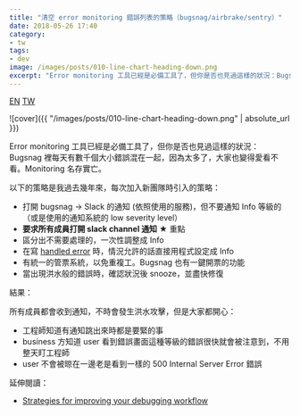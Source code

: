 ```yaml
---
title: "清空 error monitoring 錯誤列表的策略（bugsnag/airbrake/sentry）"
date: 2018-05-26 17:40
category:
- tw
tags:
- dev
image: /images/posts/010-line-chart-heading-down.png
excerpt: "Error monitoring 工具已經是必備工具了，但你是否也見過這樣的狀況：Bugsnag 裡每天有數千個大小錯誤混在一起，因為太多了，大家也變得愛看不看。Monitoring 名存實亡。 以下的策略是我過去幾年來，每次加入新團隊時引入的策略："
---
```


<a href="{% link _posts/2018-05-26-strategies-clearing-bugsnag-error-reports-en.md %}" class="lang-btn">EN</a>
<a href="{% link _posts/2018-05-26-strategies-clearing-bugsnag-error-reports.md %}" class="lang-btn lang-current">TW</a>

![cover]({{ "/images/posts/010-line-chart-heading-down.png" | absolute_url }})

Error monitoring 工具已經是必備工具了，但你是否也見過這樣的狀況：Bugsnag 裡每天有數千個大小錯誤混在一起，因為太多了，大家也變得愛看不看。Monitoring 名存實亡。

以下的策略是我過去幾年來，每次加入新團隊時引入的策略：

* 打開 bugsnag → Slack 的通知 (依照使用的服務)，但不要通知 Info 等級的（或是使用的通知系統的 low severity level）
* **要求所有成員打開 slack channel 通知** ★️ 重點
* 區分出不需要處理的，一次性調整成 Info
* 在寫 [handled error](https://docs.bugsnag.com/platforms/ruby/rails/reporting-handled-errors/) 時，情況允許的話直接用程式設定成 Info
* 有統一的管票系統，以免重複工。Bugsnag 也有一鍵開票的功能
* 當出現洪水般的錯誤時，確認狀況後 snooze，並盡快修復

結果：

所有成員都會收到通知，不時會發生洪水攻擊，但是大家都開心：

* 工程師知道有通知跳出來時都是要緊的事
* business 方知道 user 看到錯誤畫面這種等級的錯誤很快就會被注意到，不用整天盯工程師
* user 不會被晾在一邊老是看到一樣的 500 Internal Server Error 錯誤

延伸閱讀：

* [Strategies for improving your debugging workflow](https://blog.bugsnag.com/debugging-workflow/)
